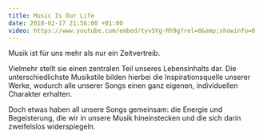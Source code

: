 ```yaml
---
title: Music Is Our Life
date: 2018-02-17 21:56:00 +01:00
video: https://www.youtube.com/embed/tyvSVg-Rh9g?rel=0&amp;showinfo=0
---
```


<p class="section__lead">
  Musik ist für uns mehr als nur ein Zeitvertreib.
</p>
<div class="seperator"></div>
<p class="section__text">
  Vielmehr stellt sie einen zentralen Teil unseres Lebensinhalts dar. Die unterschiedlichste Musikstile bilden hierbei die Inspirationsquelle unserer Werke, wodurch alle unserer Songs einen ganz eigenen, individuellen Charakter erhalten.
</p>
<p class="section__text">
  Doch etwas haben all unsere Songs gemeinsam: die Energie und Begeisterung, die wir in unsere Musik hineinstecken und die sich darin zweifelslos widerspiegeln.
</p>